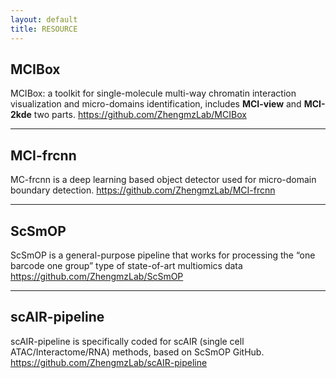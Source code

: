 ```yaml
---
layout: default
title: RESOURCE
---
```


## MCIBox
MCIBox: a toolkit for single-molecule multi-way chromatin interaction visualization and micro-domains identification, includes **MCI-view** and **MCI-2kde** two parts.
https://github.com/ZhengmzLab/MCIBox

---

## MCI-frcnn
MC-frcnn is a deep learning based object detector used for micro-domain boundary detection.
https://github.com/ZhengmzLab/MCI-frcnn

---

## ScSmOP
ScSmOP is a general-purpose pipeline that works for processing the “one barcode one group” type of state-of-art multiomics data
https://github.com/ZhengmzLab/ScSmOP

---

## scAIR-pipeline
scAIR-pipeline is specifically coded for scAIR (single cell ATAC/Interactome/RNA) methods, based on ScSmOP GitHub.
https://github.com/ZhengmzLab/scAIR-pipeline
